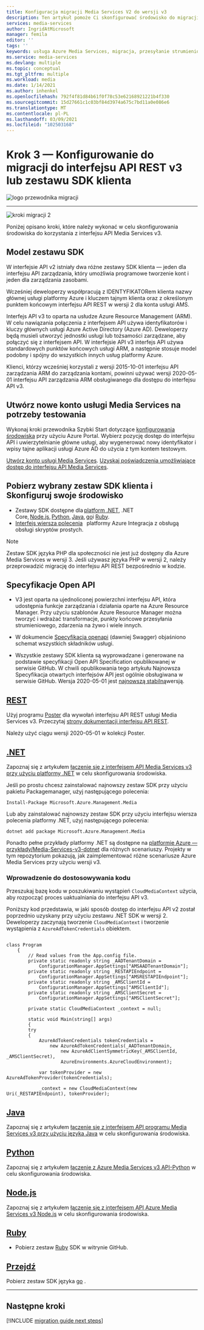 ```yaml
---
title: Konfiguracja migracji Media Services V2 do wersji v3
description: Ten artykuł pomoże Ci skonfigurować środowisko do migracji z Azure Media Services V2 do wersji v3.
services: media-services
author: IngridAtMicrosoft
manager: femila
editor: ''
tags: ''
keywords: usługa Azure Media Services, migracja, przesyłanie strumieniowe, transmisja, na żywo, zestaw SDK
ms.service: media-services
ms.devlang: multiple
ms.topic: conceptual
ms.tgt_pltfrm: multiple
ms.workload: media
ms.date: 1/14/2021
ms.author: inhenkel
ms.openlocfilehash: 792f4f81d84b61f0f78c53e62168921221b4f330
ms.sourcegitcommit: 15d27661c1c03bf84d3974a675c7bd11a0e086e6
ms.translationtype: MT
ms.contentlocale: pl-PL
ms.lasthandoff: 03/09/2021
ms.locfileid: "102503168"
---
```

# <a name="step-3---set-up-to-migrate-to-the-v3-rest-api-or-client-sdk"></a>Krok 3 — Konfigurowanie do migracji do interfejsu API REST v3 lub zestawu SDK klienta

![logo przewodnika migracji](./media/migration-guide/azure-media-services-logo-migration-guide.svg)

<hr color="#5ea0ef" size="10">

![kroki migracji 2](./media/migration-guide/steps-3.svg)

Poniżej opisano kroki, które należy wykonać w celu skonfigurowania środowiska do korzystania z interfejsu API Media Services v3.

## <a name="sdk-model"></a>Model zestawu SDK

W interfejsie API v2 istniały dwa różne zestawy SDK klienta — jeden dla interfejsu API zarządzania, który umożliwia programowe tworzenie kont i jeden dla zarządzania zasobami.

Wcześniej deweloperzy współpracują z IDENTYFIKATORem klienta nazwy głównej usługi platformy Azure i kluczem tajnym klienta oraz z określonym punktem końcowym interfejsu API REST w wersji 2 dla konta usługi AMS.

Interfejs API v3 to oparta na usłudze Azure Resource Management (ARM). W celu nawiązania połączenia z interfejsem API używa identyfikatorów i kluczy głównych usługi Azure Active Directory (Azure AD). Deweloperzy będą musieli utworzyć jednostki usługi lub tożsamości zarządzane, aby połączyć się z interfejsem API. W interfejsie API v3 interfejs API używa standardowych punktów końcowych usługi ARM, a następnie stosuje model podobny i spójny do wszystkich innych usług platformy Azure.

Klienci, którzy wcześniej korzystali z wersji 2015-10-01 interfejsu API zarządzania ARM do zarządzania kontami, powinni używać wersji 2020-05-01 interfejsu API zarządzania ARM obsługiwanego dla dostępu do interfejsu API v3.

## <a name="create-a-new-media-services-account-for-testing"></a>Utwórz nowe konto usługi Media Services na potrzeby testowania

Wykonaj kroki przewodnika Szybki Start dotyczące [konfigurowania środowiska](how-to-set-azure-subscription.md?tabs=portal) przy użyciu Azure Portal. Wybierz pozycję dostęp do interfejsu API i uwierzytelnianie główne usługi, aby wygenerować nowy identyfikator i wpisy tajne aplikacji usługi Azure AD do użycia z tym kontem testowym.

[Utwórz konto usługi Media Services](create-account-howto.md?tabs=portal).
[Uzyskaj poświadczenia umożliwiające dostęp do interfejsu API Media Services](access-api-howto.md?tabs=portal).

## <a name="download-client-sdk-of-your-choice-and-set-up-your-environment"></a>Pobierz wybrany zestaw SDK klienta i Skonfiguruj swoje środowisko

- Zestawy SDK dostępne dla [platform .NET](/dotnet/api/overview/azure/mediaservices/management), .NET Core, [Node.js](/javascript/api/overview/azure/mediaservices/management), [Python](/python/api/overview/azure/mediaservices/management), [Java](/java/api/overview/azure/mediaservices/management), [go](https://godoc.org/github.com/Azure/azure-sdk-for-go/services/mediaservices/mgmt/2018-07-01/media)i [Ruby](https://github.com/Azure/azure-sdk-for-ruby/blob/master/README.md).
- [Interfejs wiersza polecenia](/cli/azure/ams)   platformy Azure Integracja z obsługą obsługi skryptów prostych.

> [!NOTE]
> Zestaw SDK języka PHP dla społeczności nie jest już dostępny dla Azure Media Services w wersji 3. Jeśli używasz języka PHP w wersji 2, należy przeprowadzić migrację do interfejsu API REST bezpośrednio w kodzie.

## <a name="open-api-specifications"></a>Specyfikacje Open API

- V3 jest oparta na ujednoliconej powierzchni interfejsu API, która udostępnia funkcje zarządzania i działania oparte na Azure Resource Manager. Przy użyciu szablonów Azure Resource Manager można tworzyć i wdrażać transformacje, punkty końcowe przesyłania strumieniowego, zdarzenia na żywo i wiele innych.

- W dokumencie [Specyfikacja openapi](https://github.com/Azure/azure-rest-api-specs/tree/master/specification/mediaservices/resource-manager/Microsoft.Media/stable/2020-05-01) (dawniej Swagger) objaśniono schemat wszystkich składników usługi.

- Wszystkie zestawy SDK klienta są wyprowadzane i generowane na podstawie specyfikacji Open API Specification opublikowanej w serwisie GitHub. W chwili opublikowania tego artykułu Najnowsza Specyfikacja otwartych interfejsów API jest ogólnie obsługiwana w serwisie GitHub. Wersja 2020-05-01 jest [najnowszą stabilną](https://github.com/Azure/azure-rest-api-specs/tree/master/specification/mediaservices/resource-manager/Microsoft.Media/stable/2020-05-01)wersją.

## <a name="rest"></a>[REST](#tab/rest)

Użyj programu [Poster](./media-rest-apis-with-postman.md) dla wywołań interfejsu API REST usługi Media Services v3.
Przeczytaj [strony dokumentacji interfejsu API REST](/rest/api/media/).

Należy użyć ciągu wersji 2020-05-01 w kolekcji Poster.

## <a name="net"></a>[.NET](#tab/net)

Zapoznaj się z artykułem [łączenie się z interfejsem API Media Services v3 przy użyciu platformy .NET](configure-connect-dotnet-howto.md) w celu skonfigurowania środowiska.

Jeśli po prostu chcesz zainstalować najnowszy zestaw SDK przy użyciu pakietu Packagemanager, użyj następującego polecenia:

```Install-Package Microsoft.Azure.Management.Media```

Lub aby zainstalować najnowszy zestaw SDK przy użyciu interfejsu wiersza polecenia platformy .NET, użyj następującego polecenia:

```dotnet add package Microsoft.Azure.Management.Media```

Ponadto pełne przykłady platformy .NET są dostępne na [platformie Azure — przykłady/Media-Services-v3-dotnet](https://github.com/Azure-Samples/media-services-v3-dotnet) dla różnych scenariuszy. Projekty w tym repozytorium pokazują, jak zaimplementować różne scenariusze Azure Media Services przy użyciu wersji v3.

### <a name="get-started-adjusting-your-code"></a>Wprowadzenie do dostosowywania kodu

Przeszukaj bazę kodu w poszukiwaniu wystąpień `CloudMediaContext` użycia, aby rozpocząć proces uaktualniania do interfejsu API v3.

Poniższy kod przedstawia, w jaki sposób dostęp do interfejsu API v2 został poprzednio uzyskany przy użyciu zestawu .NET SDK w wersji 2. Deweloperzy zaczynają tworzenie `CloudMediaContext` i tworzenie wystąpienia z `AzureAdTokenCredentials` obiektem.

```dotnet

class Program
    {
        // Read values from the App.config file.
        private static readonly string _AADTenantDomain =
            ConfigurationManager.AppSettings["AMSAADTenantDomain"];
        private static readonly string _RESTAPIEndpoint =
            ConfigurationManager.AppSettings["AMSRESTAPIEndpoint"];
        private static readonly string _AMSClientId =
            ConfigurationManager.AppSettings["AMSClientId"];
        private static readonly string _AMSClientSecret =
            ConfigurationManager.AppSettings["AMSClientSecret"];

        private static CloudMediaContext _context = null;

        static void Main(string[] args)
        {
        try
        {
            AzureAdTokenCredentials tokenCredentials = 
                new AzureAdTokenCredentials(_AADTenantDomain,
                    new AzureAdClientSymmetricKey(_AMSClientId, _AMSClientSecret),
                    AzureEnvironments.AzureCloudEnvironment);

            var tokenProvider = new AzureAdTokenProvider(tokenCredentials);

            _context = new CloudMediaContext(new Uri(_RESTAPIEndpoint), tokenProvider);

```

## <a name="java"></a>[Java](#tab/java)

Zapoznaj się z artykułem [łączenie się z interfejsem API programu Media Services v3 przy użyciu języka Java](configure-connect-java-howto.md) w celu skonfigurowania środowiska.

## <a name="python"></a>[Python](#tab/python)

Zapoznaj się z artykułem [łączenie z Azure Media Services v3 API-Python](configure-connect-python-howto.md) w celu skonfigurowania środowiska.

## <a name="nodejs"></a>[Node.js](#tab/nodejs)

Zapoznaj się z artykułem [łączenie się z interfejsem API Azure Media Services v3 Node.js](configure-connect-nodejs-howto.md) w celu skonfigurowania środowiska.

## <a name="ruby"></a>[Ruby](#tab/ruby)

- Pobierz zestaw [Ruby](https://github.com/Azure/azure-sdk-for-ruby/blob/master/README.md) SDK w witrynie GitHub.

## <a name="go"></a>[Przejdź](#tab/go)

Pobierz zestaw SDK języka [go](https://godoc.org/github.com/Azure/azure-sdk-for-go/services/mediaservices/mgmt/2018-07-01/media) .

---

## <a name="next-steps"></a>Następne kroki

[!INCLUDE [migration guide next steps](./includes/migration-guide-next-steps.md)]
